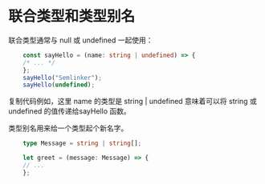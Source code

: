 # 联合类型和类型别名

联合类型通常与 null 或 undefined 一起使用：

```ts
    const sayHello = (name: string | undefined) => {
    /* ... */
    };
    sayHello("Semlinker");
    sayHello(undefined);
```

复制代码例如，这里 name 的类型是 string | undefined 意味着可以将 string 或 undefined 的值传递给sayHello 函数。

类型别名用来给一个类型起个新名字。

```ts
    type Message = string | string[];

    let greet = (message: Message) => {
    // ...
    };
```
